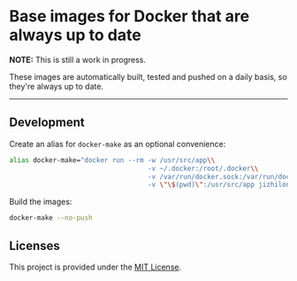 # Base images for Docker that are always up to date

**NOTE:** This is still a work in progress.

These images are automatically built, tested and pushed on a daily basis, so they're always up to date.

---

## Development

Create an alias for `docker-make` as an optional convenience:
```sh
alias docker-make="docker run --rm -w /usr/src/app\\
                                   -v ~/.docker:/root/.docker\\
                                   -v /var/run/docker.sock:/var/run/docker.sock\\
                                   -v \"\$(pwd)\":/usr/src/app jizhilong/docker-make docker-make"
```

Build the images:
```sh
docker-make --no-push
```

## Licenses

This project is provided under the [MIT License](https://github.com/Didstopia/docker-base-images/blob/master/LICENSE.md).
